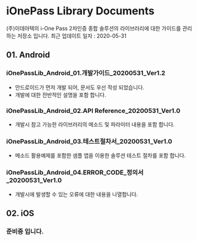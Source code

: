# iOnePass Library Documents

(주)이데아텍의 i-One Pass 2차인증 종합 솔루션의 라이브러리에 대한 가이드를 관리하는 저장소 입니다.
최근 업데이트 일자 : 2020-05-31

## 01. Android
###   iOnePassLib_Android_01.개발가이드_20200531_Ver1.2
- 안드로이드가 먼저 개발 되어, 문서도 우선 작성 되었습니다.
- 개발에 대한 전반적인 설명을 포함 합니다.
###   iOnePassLib_Android_02.API Reference_20200531_Ver1.0
- 개발시 참고 가능한 라이브러리의 메소드 및 파라미터 내용을 포함 합니다.
###   iOnePassLib_Android_03.테스트절차서_20200531_Ver1.0
- 메소드 활용예제를 포함한 샘플 앱을 이용한 솔루션 테스트 절차를 포함 합니다.
###   iOnePassLib_Android_04.ERROR_CODE_정의서_20200531_Ver1.0
- 개발시에 발생할 수 있는 오류에 대한 내용을 나열합니다.

## 02. iOS
### 준비중 입니다.
